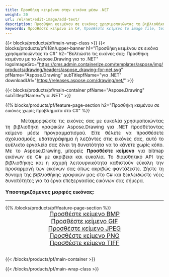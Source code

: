 ```yaml
---
title: Προσθήκη κειμένου στην εικόνα μέσω .NET
weight: 20
url: /el/net/edit-image/add-text/
description: Προσθήκη κειμένου σε εικόνες χρησιμοποιώντας τη βιβλιοθήκη γραφικών Aspose.Drawing για .NET (C#)
keywords: Προσθέστε κείμενο in C#, Προσθέστε κείμενο to image file, text on bitmap images in C#, text to image, graphic library για .NET, raster images, edit image, save image, 2D graphics
---
```


{{< blocks/products/pf/main-wrap-class >}}
{{< blocks/products/pf/i18n/upper-banner h1="Προσθήκη κειμένου σε εικόνα χρησιμοποιώντας το C#" h2="Βελτιώστε τις εικόνες σας: Προσθήκη κειμένου με το Aspose.Drawing για το .NET" logoImageSrc="https://cms.admin.containerize.com/templates/aspose/img/products/drawing/headers/aspose_drawing-for-net.svg" pfName="Aspose.Drawing" subTitlepfName="για .NET" downloadUrl="https://releases.aspose.com/drawing/net/" >}}

{{< blocks/products/pf/main-container pfName="Aspose.Drawing" subTitlepfName="για .NET" >}}

{{% blocks/products/pf/feature-page-section  h2="Προσθήκη κειμένου σε εικόνες χωρίς προβλήματα στο C#" %}}
<p align="justify" style="text-indent:50px;font-size:15px;">
Μεταμορφώστε τις εικόνες σας με ευκολία χρησιμοποιώντας τη βιβλιοθήκη γραφικών Aspose.Drawing για .NET προσθέτοντας κείμενο μέσω προγραμματισμού. Είτε θέλετε να προσθέσετε σχολιασμούς, υδατογράφημα ή λεζάντες στις εικόνες σας, αυτό το ευέλικτο εργαλείο σας δίνει τη δυνατότητα να το κάνετε χωρίς κόπο. Με το Aspose.Drawing, μπορείς <b>Προσθέστε κείμενο</b> για bitmap εικόνων σε C# με ακρίβεια και ευκολία. Το διαισθητικό API της βιβλιοθήκης και η ισχυρή λειτουργικότητα καθιστούν εύκολη την προσαρμογή των εικόνων σας όπως ακριβώς φαντάζεστε. Ζήστε τη δύναμη της βιβλιοθήκης γραφικών μας στο C# και ξεκλειδώστε νέες δυνατότητες για τα έργα επεξεργασίας εικόνων σας σήμερα.</p>

<h3 style="margin-top:16px;">
Υποστηριζόμενες μορφές εικόνας:
</h3>

<hr/>
{{% /blocks/products/pf/feature-page-section %}}
<div class="container-fluid productfamilypage bg-gray">
    <div class="convertypes bg-gray agp-content section">
        <div class="container">
		    <div class="row other-converters" style="font-size: 19px;text-align:center;">
		        <div class='col-md-3 other-converter remove-lp remove-rp'><a href="bmp/" style="padding:15px;">Προσθέστε κείμενο BMP</a></div>
                <div class='col-md-3 other-converter remove-lp remove-rp'><a href="gif/" style="padding:15px;">Προσθέστε κείμενο GIF</a></div>
                <div class='col-md-3 other-converter remove-lp remove-rp'><a href="jpeg/" style="padding:15px;">Προσθέστε κείμενο JPEG</a></div>
                <div class='col-md-3 other-converter remove-lp remove-rp'><a href="png/" style="padding:15px;">Προσθέστε κείμενο PNG</a></div>
                <div class='col-md-3 other-converter remove-lp remove-rp'><a href="tiff/" style="padding:15px;">Προσθέστε κείμενο TIFF</a></div>
            </div>
        </div>
    </div>
</div>
<br/>

{{< /blocks/products/pf/main-container >}}

{{< /blocks/products/pf/main-wrap-class >}}
